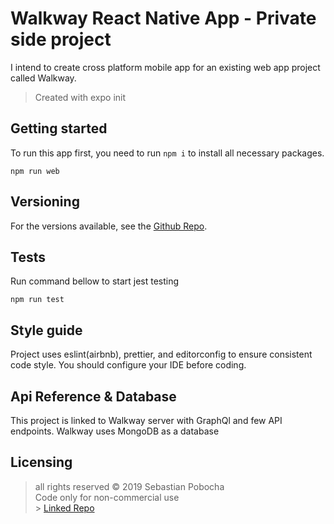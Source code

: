 # Walkway React Native App - Private side project

I intend to create cross platform mobile app for an existing web app project called Walkway.

> Created with expo init

## Getting started

To run this app first, you need to run `npm i` to install all necessary packages.

```shell
npm run web
```

## Versioning

For the versions available, see the [Github Repo](https://github.com/Sebastp/Walkway-mobile-app).

## Tests

Run command bellow to start jest testing

```shell
npm run test
```

## Style guide

Project uses eslint(airbnb), prettier, and editorconfig to ensure consistent code style. You should configure your IDE before coding.

## Api Reference & Database

This project is linked to Walkway server with GraphQl and few API endpoints. Walkway uses MongoDB as a database

## Licensing

> all rights reserved © 2019 Sebastian Pobocha <br>
> Code only for non-commercial use <br> > [Linked Repo](https://github.com/Sebastp/Walkway)
